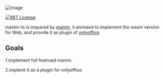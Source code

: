 ![image](https://github.com/menmeen/manim-ts/assets/44677361/af197851-e437-49d5-8690-5446ee37e95b)

[![MIT License](https://img.shields.io/badge/license-MIT-blue.svg?style=flat)](http://choosealicense.com/licenses/mit/)

manim-ts is inspared by [manim](https://github.com/3b1b/manim), it animaed to implement the wasm version for Web, and provide it as plugin of [onlyoffice](https://github.com/ONLYOFFICE)


## Goals

1.implement full featrued manim.

2.implemt it as a plugin for onlyoffice.



